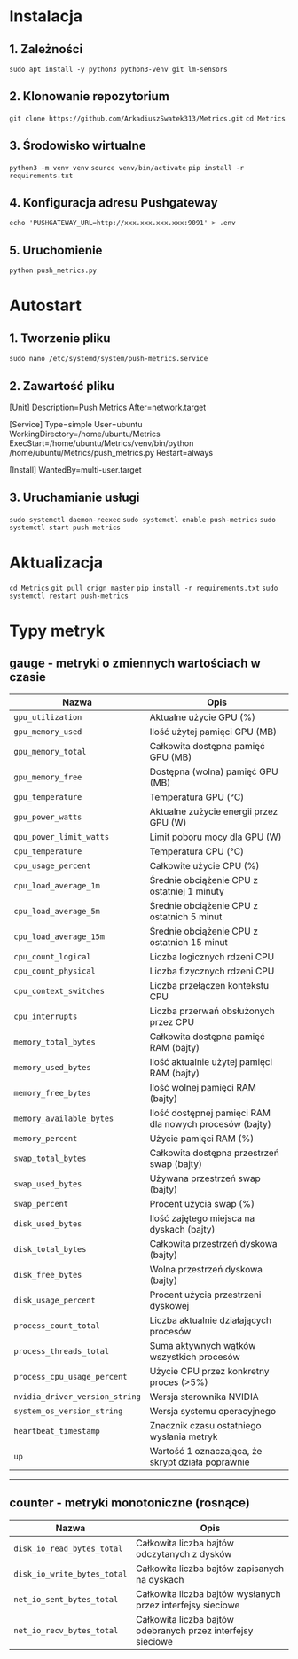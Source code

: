 # Instalacja
## 1. Zależności
`sudo apt install -y python3 python3-venv git lm-sensors`

## 2. Klonowanie repozytorium
`git clone https://github.com/ArkadiuszSwatek313/Metrics.git`
`cd Metrics`

## 3. Środowisko wirtualne
`python3 -m venv venv`
`source venv/bin/activate`
`pip install -r requirements.txt`

## 4. Konfiguracja adresu Pushgateway
`echo 'PUSHGATEWAY_URL=http://xxx.xxx.xxx.xxx:9091' > .env`

## 5. Uruchomienie
`python push_metrics.py`

# Autostart
## 1. Tworzenie pliku
`sudo nano /etc/systemd/system/push-metrics.service`
## 2. Zawartość pliku
[Unit]
Description=Push Metrics
After=network.target

[Service]
Type=simple
User=ubuntu
WorkingDirectory=/home/ubuntu/Metrics
ExecStart=/home/ubuntu/Metrics/venv/bin/python /home/ubuntu/Metrics/push_metrics.py
Restart=always

[Install]
WantedBy=multi-user.target

## 3. Uruchamianie usługi 
`sudo systemctl daemon-reexec`
`sudo systemctl enable push-metrics`
`sudo systemctl start push-metrics`



# Aktualizacja
`cd Metrics`
`git pull orign master`
`pip install -r requirements.txt`
`sudo systemctl restart push-metrics`

# Typy metryk

## gauge - metryki o zmiennych wartościach w czasie

| Nazwa                        | Opis                                                                |
|------------------------------|---------------------------------------------------------------------|
| `gpu_utilization`            | Aktualne użycie GPU (%)                                             |
| `gpu_memory_used`            | Ilość użytej pamięci GPU (MB)                                       |
| `gpu_memory_total`           | Całkowita dostępna pamięć GPU (MB)                                  |
| `gpu_memory_free`            | Dostępna (wolna) pamięć GPU (MB)                                    |
| `gpu_temperature`            | Temperatura GPU (°C)                                                |
| `gpu_power_watts`            | Aktualne zużycie energii przez GPU (W)                              |
| `gpu_power_limit_watts`      | Limit poboru mocy dla GPU (W)                                       |
| `cpu_temperature`            | Temperatura CPU (°C)                                                |
| `cpu_usage_percent`          | Całkowite użycie CPU (%)                                            |
| `cpu_load_average_1m`        | Średnie obciążenie CPU z ostatniej 1 minuty                         |
| `cpu_load_average_5m`        | Średnie obciążenie CPU z ostatnich 5 minut                          |
| `cpu_load_average_15m`       | Średnie obciążenie CPU z ostatnich 15 minut                         |
| `cpu_count_logical`          | Liczba logicznych rdzeni CPU                                        |
| `cpu_count_physical`         | Liczba fizycznych rdzeni CPU                                        |
| `cpu_context_switches`       | Liczba przełączeń kontekstu CPU                                     |
| `cpu_interrupts`             | Liczba przerwań obsłużonych przez CPU                               |
| `memory_total_bytes`         | Całkowita dostępna pamięć RAM (bajty)                               |
| `memory_used_bytes`          | Ilość aktualnie użytej pamięci RAM (bajty)                          |
| `memory_free_bytes`          | Ilość wolnej pamięci RAM (bajty)                                    |
| `memory_available_bytes`     | Ilość dostępnej pamięci RAM dla nowych procesów (bajty)             |
| `memory_percent`             | Użycie pamięci RAM (%)                                              |
| `swap_total_bytes`           | Całkowita dostępna przestrzeń swap (bajty)                          |
| `swap_used_bytes`            | Używana przestrzeń swap (bajty)                                     |
| `swap_percent`               | Procent użycia swap (%)                                             |
| `disk_used_bytes`            | Ilość zajętego miejsca na dyskach (bajty)                           |
| `disk_total_bytes`           | Całkowita przestrzeń dyskowa (bajty)                                |
| `disk_free_bytes`            | Wolna przestrzeń dyskowa (bajty)                                    |
| `disk_usage_percent`         | Procent użycia przestrzeni dyskowej                                 |
| `process_count_total`        | Liczba aktualnie działających procesów                              |
| `process_threads_total`      | Suma aktywnych wątków wszystkich procesów                           |
|`process_cpu_usage_percent`   | Użycie CPU przez konkretny proces (>5%)                             |
|`nvidia_driver_version_string`|	Wersja sterownika NVIDIA                                           |
|`system_os_version_string`	   | Wersja systemu operacyjnego                                         |
|`heartbeat_timestamp`	       | Znacznik czasu ostatniego wysłania metryk                           |
|`up`	                         | Wartość 1 oznaczająca, że skrypt działa poprawnie                   |

---

## counter - metryki monotoniczne (rosnące)

| Nazwa                        | Opis                                                                |
|------------------------------|---------------------------------------------------------------------|
| `disk_io_read_bytes_total`   | Całkowita liczba bajtów odczytanych z dysków                        |
| `disk_io_write_bytes_total`  | Całkowita liczba bajtów zapisanych na dyskach                       |
| `net_io_sent_bytes_total`    | Całkowita liczba bajtów wysłanych przez interfejsy sieciowe         |
| `net_io_recv_bytes_total`    | Całkowita liczba bajtów odebranych przez interfejsy sieciowe        |


